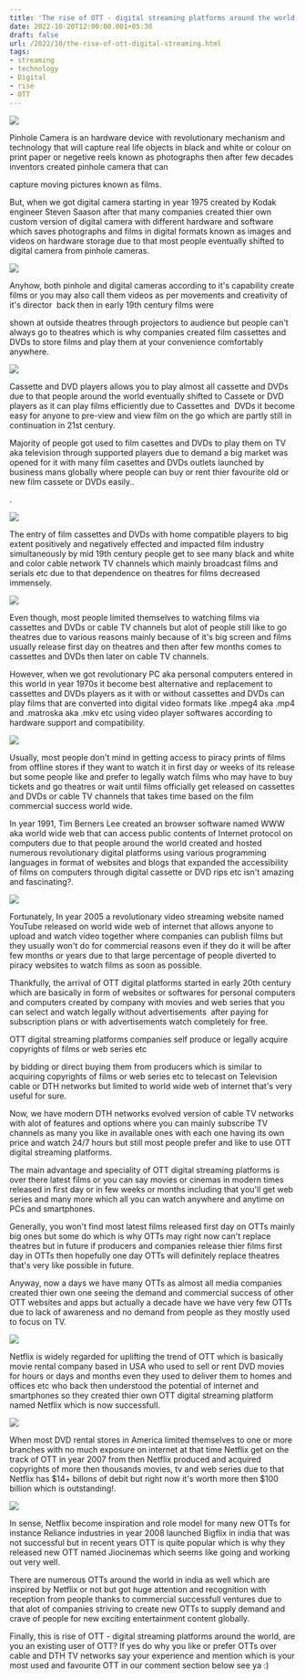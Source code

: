 ```yaml
---
title: 'The rise of OTT - digital streaming platforms around the world.'
date: 2022-10-20T12:00:00.001+05:30
draft: false
url: /2022/10/the-rise-of-ott-digital-streaming.html
tags: 
- streaming
- technology
- Digital
- rise
- OTT
---
```


 [![](https://lh3.googleusercontent.com/-9-rBFW5Dpg4/Y1GUyrImdbI/AAAAAAAAOVI/lwuwBHcucNI0syy_MjwVMnp1_pGEpmCmwCNcBGAsYHQ/s1600/1666290887155593-0.png)](https://lh3.googleusercontent.com/-9-rBFW5Dpg4/Y1GUyrImdbI/AAAAAAAAOVI/lwuwBHcucNI0syy_MjwVMnp1_pGEpmCmwCNcBGAsYHQ/s1600/1666290887155593-0.png) 

  

Pinhole Camera is an hardware device with revolutionary mechanism and technology that will capture real life objects in black and white or colour on print paper or negetive reels known as photographs then after few decades inventors created pinhole camera that can 

capture moving pictures known as films.

  

But, when we got digital camera starting in year 1975 created by Kodak engineer Steven Saason after that many companies created thier own custom version of digital camera with different hardware and software which saves photographs and films in digital formats known as images and videos on hardware storage due to that most people eventually shifted to digital camera from pinhole cameras.

  

 [![](https://lh3.googleusercontent.com/-qotCOS5X6gs/Y1URLWrAQ9I/AAAAAAAAOYY/yXZO_dt3AW0HBuuuq2U7-X3xdkf1T_nFQCNcBGAsYHQ/s1600/1666519335028151-0.png)](https://lh3.googleusercontent.com/-qotCOS5X6gs/Y1URLWrAQ9I/AAAAAAAAOYY/yXZO_dt3AW0HBuuuq2U7-X3xdkf1T_nFQCNcBGAsYHQ/s1600/1666519335028151-0.png) 

  

Anyhow, both pinhole and digital cameras according to it's capability create films or you may also call them videos as per movements and creativity of it's director  back then in early 19th century films were 

shown at outside theatres through projectors to audience but people can't always go to theatres which is why companies created film cassettes and DVDs to store films and play them at your convenience comfortably anywhere.

  

 [![](https://lh3.googleusercontent.com/-GepOqcfUe0A/Y1URJlFJx6I/AAAAAAAAOYU/2N7teh9G-9wqjEIhDyxwoK9B9_9nTAHIgCNcBGAsYHQ/s1600/1666519327934211-1.png)](https://lh3.googleusercontent.com/-GepOqcfUe0A/Y1URJlFJx6I/AAAAAAAAOYU/2N7teh9G-9wqjEIhDyxwoK9B9_9nTAHIgCNcBGAsYHQ/s1600/1666519327934211-1.png) 

  

Cassette and DVD players allows you to play almost all cassette and DVDs due to that people around the world eventually shifted to Cassete or DVD players as it can play films efficiently due to Cassettes and  DVDs it become easy for anyone to pre-view and view film on the go which are partly still in continuation in 21st century.

  

Majority of people got used to film casettes and DVDs to play them on TV aka television through supported players due to demand a big market was opened for it with many film casettes and DVDs outlets launched by business mans globally where people can buy or rent thier favourite old or new film cassete or DVDs easily..

.

 [![](https://lh3.googleusercontent.com/-PNqdauQWzgM/Y1URHlxwrqI/AAAAAAAAOYQ/ufuBKyDn-sIbfRdraT80ky4EQg5HbfJ9ACNcBGAsYHQ/s1600/1666519321763150-2.png)](https://lh3.googleusercontent.com/-PNqdauQWzgM/Y1URHlxwrqI/AAAAAAAAOYQ/ufuBKyDn-sIbfRdraT80ky4EQg5HbfJ9ACNcBGAsYHQ/s1600/1666519321763150-2.png) 

  

The entry of film cassettes and DVDs with home compatible players to big extent positively and negatively effected and impacted film industry simultaneously by mid 19th century people get to see many black and white and color cable network TV channels which mainly broadcast films and serials etc due to that dependence on theatres for films decreased immensely.

  

 [![](https://lh3.googleusercontent.com/-lf09706EFSg/Y1URGD_3FQI/AAAAAAAAOYM/ocghLbfgwlwyDpsnDBays-Knkrfa92BvQCNcBGAsYHQ/s1600/1666519316313973-3.png)](https://lh3.googleusercontent.com/-lf09706EFSg/Y1URGD_3FQI/AAAAAAAAOYM/ocghLbfgwlwyDpsnDBays-Knkrfa92BvQCNcBGAsYHQ/s1600/1666519316313973-3.png) 

  

Even though, most people limited themselves to watching films via cassettes and DVDs or cable TV channels but alot of people still like to go theatres due to various reasons mainly because of it's big screen and films usually release first day on theatres and then after few months comes to cassettes and DVDs then later on cable TV channels.

  

However, when we got revolutionary PC aka personal computers entered in this world in year 1970s it become best alternative and replacement to cassettes and DVDs players as it with or without cassettes and DVDs can play films that are converted into digital video formats like .mpeg4 aka .mp4 and .matroska aka .mkv etc using video player softwares according to hardware support and compatibility.

  

 [![](https://lh3.googleusercontent.com/--R2PG5JGSSk/Y1URE9qwQqI/AAAAAAAAOYI/H6ggXJjBWbcAXrWETa8zprZqYYA6d7o8gCNcBGAsYHQ/s1600/1666519311059950-4.png)](https://lh3.googleusercontent.com/--R2PG5JGSSk/Y1URE9qwQqI/AAAAAAAAOYI/H6ggXJjBWbcAXrWETa8zprZqYYA6d7o8gCNcBGAsYHQ/s1600/1666519311059950-4.png) 

  

Usually, most people don't mind in getting access to piracy prints of films from offline stores if they want to watch it in first day or weeks of its release but some people like and prefer to legally watch films who may have to buy tickets and go theatres or wait until films officially get released on cassettes and DVDs or cable TV channels that takes time based on the film commercial success world wide.

  

In year 1991, Tim Berners Lee created an browser software named WWW aka world wide web that can access public contents of Internet protocol on computers due to that people around the world created and hosted numerous revolutionary digital platforms using various programming languages in format of websites and blogs that expanded the accessibility of films on computers through digital cassette or DVD rips etc isn't amazing and fascinating?.

  

 [![](https://lh3.googleusercontent.com/-6otHk0fnafg/Y1URC64zjhI/AAAAAAAAOYE/HAgLTJC8Xi4mrxmqCon25OP8MAe6V6VpACNcBGAsYHQ/s1600/1666519303780258-5.png)](https://lh3.googleusercontent.com/-6otHk0fnafg/Y1URC64zjhI/AAAAAAAAOYE/HAgLTJC8Xi4mrxmqCon25OP8MAe6V6VpACNcBGAsYHQ/s1600/1666519303780258-5.png) 

  

  

Fortunately, In year 2005 a revolutionary video streaming website named YouTube released on world wide web of internet that allows anyone to upload and watch video together where companies can publish films but they usually won't do for commercial reasons even if they do it will be after few months or years due to that large percentage of people diverted to piracy websites to watch films as soon as possible.

  

Thankfully, the arrival of OTT digital platforms started in early 20th century which are basically in form of websites or softwares for personal computers and computers created by company with movies and web series that you can select and watch legally without advertisements  after paying for subscription plans or with advertisements watch completely for free. 

  

OTT digital streaming platforms companies self produce or legally acquire copyrights of films or web series etc  

by bidding or direct buying them from producers which is similar to acquiring copyrights of films or web series etc to telecast on Television cable or DTH networks but limited to world wide web of internet that's very useful for sure.

  

Now, we have modern DTH networks evolved version of cable TV networks with alot of features and options where you can mainly subscribe TV channels as many you like in available ones with each one having its own price and watch 24/7 hours but still most people prefer and like to use OTT digital streaming platforms.

  

The main advantage and speciality of OTT digital streaming platforms is over there latest films or you can say movies or cinemas in modern times released in first day or in few weeks or months including that you'll get web series and many more which all you can watch anywhere and anytime on PCs and smartphones.

  

Generally, you won't find most latest films released first day on OTTs mainly big ones but some do which is why OTTs may right now can't replace theatres but in future if producers and companies release thier films first day in OTTs then hopefully one day OTTs will definitely replace theatres that's very like possible in future.

  

Anyway, now a days we have many OTTs as almost all media companies created thier own one seeing the demand and commercial success of other OTT websites and apps but actually a decade have we have very few OTTs due to lack of awareness and no demand from people as they mostly used to focus on TV.

  

 [![](https://lh3.googleusercontent.com/-AyrANGLOf74/Y1URBhN3szI/AAAAAAAAOYA/Eu_DgFOiCYorLt18IxZ19tUhP8gY7ousQCNcBGAsYHQ/s1600/1666519295142762-6.png)](https://lh3.googleusercontent.com/-AyrANGLOf74/Y1URBhN3szI/AAAAAAAAOYA/Eu_DgFOiCYorLt18IxZ19tUhP8gY7ousQCNcBGAsYHQ/s1600/1666519295142762-6.png) 

  

  

Netflix is widely regarded for uplifting the trend of OTT which is basically movie rental company based in USA who used to sell or rent DVD movies for hours or days and months even they used to deliver them to homes and offices etc who back then understood the potential of internet and smartphones so they created thier own OTT digital streaming platform named Netflix which is now successfull.

  

 [![](https://lh3.googleusercontent.com/-YR1RDJPTJtU/Y1UQ_h593UI/AAAAAAAAOX8/em52G5OBv_IyojqOxu__1P77Uwy5MLQeACNcBGAsYHQ/s1600/1666519283446977-7.png)](https://lh3.googleusercontent.com/-YR1RDJPTJtU/Y1UQ_h593UI/AAAAAAAAOX8/em52G5OBv_IyojqOxu__1P77Uwy5MLQeACNcBGAsYHQ/s1600/1666519283446977-7.png) 

  

When most DVD rental stores in America limited themselves to one or more branches with no much exposure on internet at that time Netflix get on the track of OTT in year 2007 from then Netflix produced and acquired copyrights of more then thousands movies, tv and web series due to that Netflix has $14+ billons of debit but right now it's worth more then $100 billion which is outstanding!.

  

 [![](https://lh3.googleusercontent.com/-ZZTCCHPHATA/Y1UQ8rggXQI/AAAAAAAAOX4/fJSCkSt9CgIqZXPDadSj7T0EX6usxsRGQCNcBGAsYHQ/s1600/1666519276185555-8.png)](https://lh3.googleusercontent.com/-ZZTCCHPHATA/Y1UQ8rggXQI/AAAAAAAAOX4/fJSCkSt9CgIqZXPDadSj7T0EX6usxsRGQCNcBGAsYHQ/s1600/1666519276185555-8.png) 

  

  

In sense, Netflix become inspiration and role model for many new OTTs for instance Reliance industries in year 2008 launched Bigflix in india that was not successful but in recent years OTT is quite popular which is why they released new OTT named Jiocinemas which seems like going and working out very well.

  

There are numerous OTTs around the world in india as well which are inspired by Netflix or not but got huge attention and recognition with reception from people thanks to commercial successfull ventures due to that alot of companies striving to create new OTTs to supply demand and crave of people for new exciting entertainment content globally.

  

Finally, this is rise of OTT - digital streaming platforms around the world, are you an existing user of OTT? If yes do why you like or prefer OTTs over cable and DTH TV networks say your experience and mention which is your most used and favourite OTT in our comment section below see ya :)
